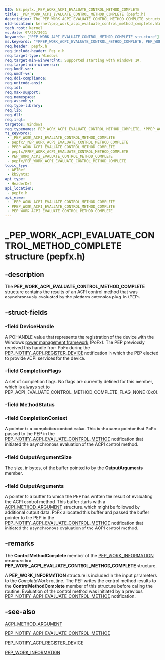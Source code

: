 ```yaml
---
UID: NS:pepfx._PEP_WORK_ACPI_EVALUATE_CONTROL_METHOD_COMPLETE
title: _PEP_WORK_ACPI_EVALUATE_CONTROL_METHOD_COMPLETE (pepfx.h)
description: The PEP_WORK_ACPI_EVALUATE_CONTROL_METHOD_COMPLETE structure contains the results of an ACPI control method that was asynchronously evaluated by the platform extension plug-in (PEP).
old-location: kernel\pep_work_acpi_evaluate_control_method_complete.htm
tech.root: kernel
ms.date: 07/29/2021
keywords: ["PEP_WORK_ACPI_EVALUATE_CONTROL_METHOD_COMPLETE structure"]
ms.keywords: "*PPEP_WORK_ACPI_EVALUATE_CONTROL_METHOD_COMPLETE, PEP_WORK_ACPI_EVALUATE_CONTROL_METHOD_COMPLETE, PEP_WORK_ACPI_EVALUATE_CONTROL_METHOD_COMPLETE structure [Kernel-Mode Driver Architecture], PPEP_WORK_ACPI_EVALUATE_CONTROL_METHOD_COMPLETE, PPEP_WORK_ACPI_EVALUATE_CONTROL_METHOD_COMPLETE structure pointer [Kernel-Mode Driver Architecture], _PEP_WORK_ACPI_EVALUATE_CONTROL_METHOD_COMPLETE, kernel.pep_work_acpi_evaluate_control_method_complete, pepfx/PEP_WORK_ACPI_EVALUATE_CONTROL_METHOD_COMPLETE, pepfx/PPEP_WORK_ACPI_EVALUATE_CONTROL_METHOD_COMPLETE"
req.header: pepfx.h
req.include-header: Pep_x.h
req.target-type: Windows
req.target-min-winverclnt: Supported starting with Windows 10.
req.target-min-winversvr: 
req.kmdf-ver: 
req.umdf-ver: 
req.ddi-compliance: 
req.unicode-ansi: 
req.idl: 
req.max-support: 
req.namespace: 
req.assembly: 
req.type-library: 
req.lib: 
req.dll: 
req.irql: 
targetos: Windows
req.typenames: PEP_WORK_ACPI_EVALUATE_CONTROL_METHOD_COMPLETE, *PPEP_WORK_ACPI_EVALUATE_CONTROL_METHOD_COMPLETE
f1_keywords:
 - _PEP_WORK_ACPI_EVALUATE_CONTROL_METHOD_COMPLETE
 - pepfx/_PEP_WORK_ACPI_EVALUATE_CONTROL_METHOD_COMPLETE
 - PPEP_WORK_ACPI_EVALUATE_CONTROL_METHOD_COMPLETE
 - pepfx/PPEP_WORK_ACPI_EVALUATE_CONTROL_METHOD_COMPLETE
 - PEP_WORK_ACPI_EVALUATE_CONTROL_METHOD_COMPLETE
 - pepfx/PEP_WORK_ACPI_EVALUATE_CONTROL_METHOD_COMPLETE
topic_type:
 - APIRef
 - kbSyntax
api_type:
 - HeaderDef
api_location:
 - pepfx.h
api_name:
 - _PEP_WORK_ACPI_EVALUATE_CONTROL_METHOD_COMPLETE
 - PPEP_WORK_ACPI_EVALUATE_CONTROL_METHOD_COMPLETE
 - PEP_WORK_ACPI_EVALUATE_CONTROL_METHOD_COMPLETE
---
```


# _PEP_WORK_ACPI_EVALUATE_CONTROL_METHOD_COMPLETE structure (pepfx.h)

## -description

The **PEP_WORK_ACPI_EVALUATE_CONTROL_METHOD_COMPLETE** structure contains the results of an ACPI control method that was asynchronously evaluated by the platform extension plug-in (PEP).

## -struct-fields

### -field DeviceHandle

A POHANDLE value that represents the registration of the device with the Windows [power management framework](../_kernel/index.md#device-power-management) (PoFx). The PEP previously received this handle from PoFx during the [PEP_NOTIFY_ACPI_REGISTER_DEVICE](./ns-pepfx-_pep_acpi_register_device.md) notification in which the PEP elected to provide ACPI services for the device.

### -field CompletionFlags

A set of completion flags. No flags are currently defined for this member, which is always set to PEP_ACPI_EVALUATE_CONTROL_METHOD_COMPLETE_FLAG_NONE (0x0).

### -field MethodStatus

### -field CompletionContext

A pointer to a completion context value. This is the same pointer that PoFx passed to the PEP in the [PEP_NOTIFY_ACPI_EVALUATE_CONTROL_METHOD](./ns-pepfx-_pep_acpi_evaluate_control_method.md) notification that initiated the asynchronous evaluation of the ACPI control method.

### -field OutputArgumentSize

The size, in bytes, of the buffer pointed to by the **OutputArguments** member.

### -field OutputArguments

A pointer to a buffer to which the PEP has written the result of evaluating the ACPI control method. This buffer starts with a [ACPI_METHOD_ARGUMENT](../acpiioct/ns-acpiioct-_acpi_method_argument_v1.md) structure, which might be followed by additional output data. PoFx allocated this buffer and passed the buffer pointer to the PEP in the [PEP_NOTIFY_ACPI_EVALUATE_CONTROL_METHOD](./ns-pepfx-_pep_acpi_evaluate_control_method.md) notification that initiated the asynchronous evaluation of the ACPI control method.

## -remarks

The **ControlMethodComplete** member of the [PEP_WORK_INFORMATION](./ns-pepfx-_pep_work_information.md) structure is a **PEP_WORK_ACPI_EVALUATE_CONTROL_METHOD_COMPLETE** structure.

A **PEP_WORK_INFORMATION** structure is included in the input parameters to the *CompleteWork* routine. The PEP writes the control method results to the **ControlMethodComplete** member of this structure before calling the routine. Evaluation of the control method was initiated by a previous [PEP_NOTIFY_ACPI_EVALUATE_CONTROL_METHOD](./ns-pepfx-_pep_acpi_evaluate_control_method.md) notification.

## -see-also

[ACPI_METHOD_ARGUMENT](../acpiioct/ns-acpiioct-_acpi_method_argument_v1.md)

[PEP_NOTIFY_ACPI_EVALUATE_CONTROL_METHOD](./ns-pepfx-_pep_acpi_evaluate_control_method.md)

[PEP_NOTIFY_ACPI_REGISTER_DEVICE](./ns-pepfx-_pep_acpi_register_device.md)

[PEP_WORK_INFORMATION](./ns-pepfx-_pep_work_information.md)
